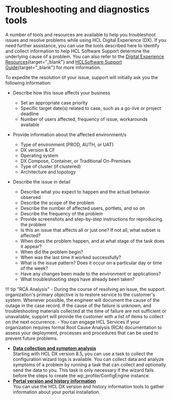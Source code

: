 # Troubleshooting and diagnostics tools

A number of tools and resources are available to help you troubleshoot issues and resolve problems while using HCL Digital Experience (DX). If you need further assistance, you can use the tools described here to identify and collect information to help HCL Software Support determine the underlying cause of a problem. You can also refer to the [Digital Experience Resources](https://support.hcl-software.com/csm?id=dx_support){target="_blank"} and [HCLSoftware Support Guide](https://support.hcl-software.com/csm?id=kb_article&sysparm_article=KB0010420){target="_blank"} for more information.

To expedite the resolution of your issue, support will initially ask you the following information:

- Describe how this issue affects your business
    - Set an appropriate case priority
    - Specific target date(s) related to case, such as a go-live or project deadline
    - Number of users affected, frequency of issue, workarounds available

- Provide information about the affected environment/s
    - Type of environment (PROD, AUTH, or UAT)
    - DX version & CF
    - Operating system
    - DX Compose, Container, or Traditional On-Premises
    - Type of cluster (if clustered)
    - Architecture and topology

- Describe the issue in detail
    - Describe what you expect to happen and the actual behavior observed
    - Describe the scope of the problem
    - Describe the number of affected users, portlets, and so on
    - Describe the frequency of the problem
    - Provide screenshots and step-by-step instructions for reproducing the problem
    - Is this an issue that affects all or just one? If not all, what subset is affected?
    - When does the problem happen, and at what stage of the task does it appear?  
    - When did the problem begin?
    - When was the last time it worked successfully?
    - What is the issue pattern? Does it occur on a particular day or time of the week?
    - Have any changes been made to the environment or applications?
    - What troubleshooting steps have already been taken?

!!! tip "RCA Analysis"
      - During the course of resolving an issue, the support organization's primary objective is to restore service to the customer's system. Whenever possible, the engineer will document the cause of the outage in the case record. If the cause of the failure is unknown, and troubleshooting materials collected at the time of failure are not sufficient or unavailable, support will provide the customer with a list of items to collect on the next occurrence.
      - You can engage HCL Services if your organization requires formal Root Cause Analysis (RCA) documentation to assess your deployment, processes and procedures that can be used to prevent future problems.

-   **[Data collection and symptom analysis](tbl_apdt_over.md)**  
Starting with HCL DX version 8.5, you can use a task to collect the configuration wizard logs is available. You can collect data and analyze symptoms of a problem by running a task that can collect and optionally send the data to you. This task is only necessary if the wizard fails before the steps to create the wp\_profile/ConfigEngine instance.
-   **[Portal version and history information](wp_history.md)**  
You can use the HCL DX version and history information tools to gather information about your portal installation.
